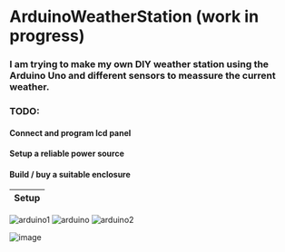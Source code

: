 # ArduinoWeatherStation (work in progress)
### I am trying to make my own DIY weather station using the Arduino Uno and different sensors to meassure the current weather.

### TODO:
#### Connect and program lcd panel
#### Setup a reliable power source
#### Build / buy a suitable enclosure

Setup |
--- | 
![arduino1](https://user-images.githubusercontent.com/70685433/179217341-7b44769a-b075-4d04-b39d-ae2576d54b11.jpg)
![arduino](https://user-images.githubusercontent.com/70685433/179217331-fedd0fe9-499e-439e-8ac0-7159b095834f.jpg)
![arduino2](https://user-images.githubusercontent.com/70685433/179217343-5808ef3c-037b-4a17-a450-58cf38c445b2.jpg)

![image](https://user-images.githubusercontent.com/70685433/200116134-eee99e3e-4aa5-4d37-9ebf-2ba4d83a9027.png)


